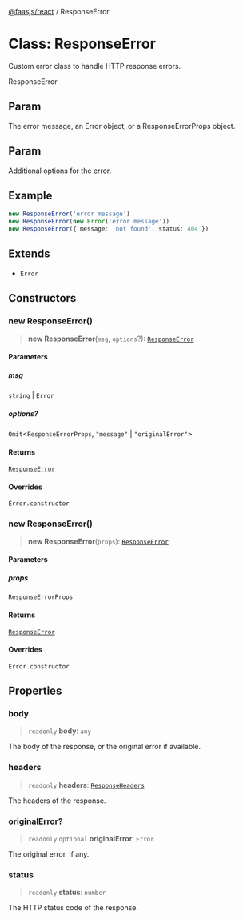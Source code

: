 [@faasjs/react](../README.md) / ResponseError

# Class: ResponseError

Custom error class to handle HTTP response errors.

 ResponseError

## Param

The error message, an Error object, or a ResponseErrorProps object.

## Param

Additional options for the error.

## Example

```ts
new ResponseError('error message')
new ResponseError(new Error('error message'))
new ResponseError({ message: 'not found', status: 404 })
```

## Extends

- `Error`

## Constructors

### new ResponseError()

> **new ResponseError**(`msg`, `options`?): [`ResponseError`](ResponseError.md)

#### Parameters

##### msg

`string` | `Error`

##### options?

`Omit`\<`ResponseErrorProps`, `"message"` \| `"originalError"`\>

#### Returns

[`ResponseError`](ResponseError.md)

#### Overrides

`Error.constructor`

### new ResponseError()

> **new ResponseError**(`props`): [`ResponseError`](ResponseError.md)

#### Parameters

##### props

`ResponseErrorProps`

#### Returns

[`ResponseError`](ResponseError.md)

#### Overrides

`Error.constructor`

## Properties

### body

> `readonly` **body**: `any`

The body of the response, or the original error if available.

### headers

> `readonly` **headers**: [`ResponseHeaders`](../type-aliases/ResponseHeaders.md)

The headers of the response.

### originalError?

> `readonly` `optional` **originalError**: `Error`

The original error, if any.

### status

> `readonly` **status**: `number`

The HTTP status code of the response.
